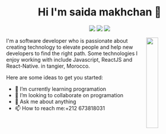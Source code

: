 

<h1 align="center">Hi I'm saida makhchan 👋 </h1>
<p align="center">
    <a href="www.linkedin.com/in/makhchan-saida-631131240"><img src="https://img.shields.io/badge/linkedin-230177?style=flat&logo=linkedin&logoColor=white"/></a>
    <a href="https://www.youtube.com/@DevDynamos-wk9lk"><img src="https://img.shields.io/badge/youtube-FF0000?style=flat&logo=youtube&logoColor=white"/></a>
    <a href="https://www.instagram.com/saida makhchan"><img src="https://img.shields.io/badge/instagram-E4405F?style=flat&logo=instagram&logoColor=white"/></a>
</p>

<img src="https://github.com/mohamedabusrea/mohamedabusrea/blob/master/profile-img.png" align="right" width="25%"/>
I'm a software developer who is passionate about creating technology to elevate people and help new developers to find the right path. Some technologies I enjoy working with include Javascript, ReactJS and React-Native. in tangier, Morocco.

Here are some ideas to get you started:


- 🌱 I’m currently learning programation
- 👯 I’m looking to collaborate on programation
- 💬 Ask me about anything
- 📫 How to reach me:+212 673818031
  



